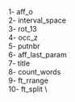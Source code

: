 1- aff_o \
2- interval_space \
3- rot_13 \
4- occ_z \
5- putnbr \
6- aff_last_param \
7- title \
8- count_words \
9- ft_rrange \
10- ft_split \
